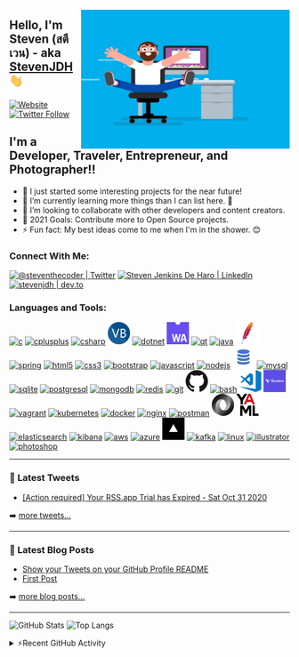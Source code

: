 [<img alt="logo" align="right" height="250" width="375" src="assets/coder.gif" />](# "Logo")

## Hello, I'm Steven (สตีเวน) - aka [StevenJDH][website] <img alt="waving hand" src="assets/Hi.gif" width="25px">

[![Website](https://img.shields.io/website?down_color=green&down_message=Full&label=🍺Buy%20me%20a%20beer&style=for-the-badge&up_color=yellow&up_message=Thirsty&url=https%3A%2F%2Fwww.paypal.me%2Fstevenjdh%2F5)](https://www.paypal.me/stevenjdh/5 "Buy me a beer with PayPal")
[![Twitter Follow](https://img.shields.io/twitter/follow/steventhecoder?color=1DA1F2&logo=twitter&label=Twitter%20%7C%20Follow%20Me&style=for-the-badge)](https://twitter.com/intent/follow?original_referer=https%3A%2F%2Fgithub.com%2FStevenJDH&screen_name=steventhecoder "Follow me on Twitter")


## I'm a Developer, Traveler, Entrepreneur, and Photographer!!

- 🔭 I just started some interesting projects for the near future!
- 🌱 I’m currently learning more things than I can list here. 🤣
- 👯 I’m looking to collaborate with other developers and content creators.
- 🥅 2021 Goals: Contribute more to Open Source projects.
- ⚡ Fun fact: My best ideas come to me when I'm in the shower. 😊

### Connect With Me:

[<img alt="@steventhecoder | Twitter" width="22px" src="https://cdn.jsdelivr.net/npm/simple-icons@v3/icons/twitter.svg" />][twitter]
[<img alt="Steven Jenkins De Haro | LinkedIn" width="22px" src="https://cdn.jsdelivr.net/npm/simple-icons@v3/icons/linkedin.svg" />][linkedin]
[<img alt="stevenjdh | dev.to" width="22px" src="https://cdn.jsdelivr.net/npm/simple-icons@v3/icons/dev-dot-to.svg" />][devto]

### Languages and Tools:

[<img alt="c" width="40px" src="https://devicons.github.io/devicon/devicon.git/icons/c/c-original.svg" />](https://www.cprogramming.com/ "c")
[<img alt="cplusplus" width="40px" src="https://devicons.github.io/devicon/devicon.git/icons/cplusplus/cplusplus-original.svg" />](https://www.w3schools.com/cpp/ "cplusplus")
[<img alt="csharp" width="40px" src="https://devicons.github.io/devicon/devicon.git/icons/csharp/csharp-original.svg" />](https://www.w3schools.com/cs/ "csharp")
[<img alt="visual basic .net" width="40px" src="https://raw.githubusercontent.com/github/explore/80688e429a7d4ef2fca1e82350fe8e3517d3494d/topics/visual-basic/visual-basic.png" />](https://www.tutorialspoint.com/vb.net/index.htm "visual basic .net")
[<img alt="dotnet" width="40px" src="https://devicons.github.io/devicon/devicon.git/icons/dot-net/dot-net-original-wordmark.svg" />](https://dotnet.microsoft.com/ "dotnet")
[<img alt="webassembly" width="40px" src="https://raw.githubusercontent.com/github/explore/80688e429a7d4ef2fca1e82350fe8e3517d3494d/topics/web-assembly/web-assembly.png" />](https://webassembly.org/ "webassembly")
[<img alt="qt" width="40px" src="https://upload.wikimedia.org/wikipedia/commons/0/0b/Qt_logo_2016.svg" />](https://www.qt.io/ "qt")
[<img alt="java" width="40px" src="https://devicons.github.io/devicon/devicon.git/icons/java/java-original-wordmark.svg" />](https://www.java.com "java")
[<img alt="maven" width="40px" src="https://raw.githubusercontent.com/github/explore/80688e429a7d4ef2fca1e82350fe8e3517d3494d/topics/maven/maven.png" />](https://maven.apache.org/ "maven")
[<img alt="spring" width="40px" src="https://www.vectorlogo.zone/logos/springio/springio-icon.svg" />](https://spring.io/ "spring")
[<img alt="html5" width="40px" src="https://devicons.github.io/devicon/devicon.git/icons/html5/html5-original-wordmark.svg" />](https://www.w3.org/html/ "html5")
[<img alt="css3" width="40px" src="https://devicons.github.io/devicon/devicon.git/icons/css3/css3-original-wordmark.svg" />](https://www.w3schools.com/css/ "css3")
[<img alt="bootstrap" width="40px" src="https://devicons.github.io/devicon/devicon.git/icons/bootstrap/bootstrap-plain.svg" />](https://getbootstrap.com "bootstrap")
[<img alt="javascript" width="40px" src="https://devicons.github.io/devicon/devicon.git/icons/javascript/javascript-original.svg" />](https://developer.mozilla.org/en-US/docs/Web/JavaScript "javascript")
[<img alt="nodejs" width="40px" src="https://devicons.github.io/devicon/devicon.git/icons/nodejs/nodejs-original-wordmark.svg" />](https://nodejs.org "nodejs")
[<img alt="sql" width="40px" src="https://raw.githubusercontent.com/github/explore/80688e429a7d4ef2fca1e82350fe8e3517d3494d/topics/sql/sql.png" />](https://www.w3schools.com/sql/ "sql")
[<img alt="mysql" width="40px" src="https://devicons.github.io/devicon/devicon.git/icons/mysql/mysql-original-wordmark.svg" />](https://www.mysql.com/ "mysql")
[<img alt="sqlite" width="40px" src="https://www.vectorlogo.zone/logos/sqlite/sqlite-icon.svg" />](https://www.sqlite.org/ "sqlite")
[<img alt="postgresql" width="40px" src="https://devicons.github.io/devicon/devicon.git/icons/postgresql/postgresql-original-wordmark.svg" />](https://www.postgresql.org "postgresql")
[<img alt="mongodb" width="40px" src="https://devicons.github.io/devicon/devicon.git/icons/mongodb/mongodb-original-wordmark.svg" />](https://www.mongodb.com/ "mongodb")
[<img alt="redis" width="40px" src="https://devicons.github.io/devicon/devicon.git/icons/redis/redis-original-wordmark.svg" />](https://redis.io "redis")
[<img alt="git" width="40px" src="https://www.vectorlogo.zone/logos/git-scm/git-scm-icon.svg" />](https://git-scm.com/ "git")
[<img alt="github" width="40px" src="https://raw.githubusercontent.com/github/explore/78df643247d429f6cc873026c0622819ad797942/topics/github/github.png" />](https://github.com "github")
[<img alt="bash" width="40px" src="https://www.vectorlogo.zone/logos/gnu_bash/gnu_bash-icon.svg" />](https://www.gnu.org/software/bash/ "bash")
[<img alt="visual studio code" width="40px" src="https://raw.githubusercontent.com/github/explore/80688e429a7d4ef2fca1e82350fe8e3517d3494d/topics/visual-studio-code/visual-studio-code.png" />](https://code.visualstudio.com "visual studio code")
[<img alt="terraform" width="40px" src="https://raw.githubusercontent.com/github/explore/80688e429a7d4ef2fca1e82350fe8e3517d3494d/topics/terraform/terraform.png" />](https://www.terraform.io/ "terraform")
[<img alt="vagrant" width="40px" src="https://www.vectorlogo.zone/logos/vagrantup/vagrantup-icon.svg" />](https://www.vagrantup.com/ "vagrant")
[<img alt="kubernetes" width="40px" src="https://www.vectorlogo.zone/logos/kubernetes/kubernetes-icon.svg" />](https://kubernetes.io "kubernetes")
[<img alt="docker" width="40px" src="https://devicons.github.io/devicon/devicon.git/icons/docker/docker-original-wordmark.svg" />](https://www.docker.com/ "docker")
[<img alt="nginx" width="40px" src="https://devicons.github.io/devicon/devicon.git/icons/nginx/nginx-original.svg" />](https://www.nginx.com "nginx")
[<img alt="postman" width="40px" src="https://www.vectorlogo.zone/logos/getpostman/getpostman-icon.svg" />](https://postman.com "postman")
[<img alt="json" width="40px" src="https://raw.githubusercontent.com/github/explore/80688e429a7d4ef2fca1e82350fe8e3517d3494d/topics/json/json.png" />](https://www.w3schools.com/js/js_json_intro.asp "json")
[<img alt="yaml" width="40px" src="https://raw.githubusercontent.com/github/explore/80688e429a7d4ef2fca1e82350fe8e3517d3494d/topics/yaml/yaml.png" />](https://www.tutorialspoint.com/yaml/index.htm "yaml")
[<img alt="elasticsearch" width="40px" src="https://www.vectorlogo.zone/logos/elastic/elastic-icon.svg" />](https://www.elastic.co "elasticsearch")
[<img alt="kibana" width="40px" src="https://www.vectorlogo.zone/logos/elasticco_kibana/elasticco_kibana-icon.svg" />](https://www.elastic.co/kibana "kibana")
[<img alt="aws" width="40px" src="https://devicons.github.io/devicon/devicon.git/icons/amazonwebservices/amazonwebservices-original-wordmark.svg" />](https://aws.amazon.com "aws")
[<img alt="azure" width="40px" src="https://www.vectorlogo.zone/logos/microsoft_azure/microsoft_azure-icon.svg" />](https://azure.microsoft.com "azure")
[<img alt="vercel" width="40px" src="https://raw.githubusercontent.com/github/explore/3c66f1237835e0b877190fbea528d0ebece7bccf/topics/vercel/vercel.png" />](https://vercel.com "vercel")
[<img alt="kafka" width="40px" src="https://www.vectorlogo.zone/logos/apache_kafka/apache_kafka-icon.svg" />](https://kafka.apache.org/ "kafka")
[<img alt="linux" width="40px" src="https://devicons.github.io/devicon/devicon.git/icons/linux/linux-original.svg" />](https://www.linux.org/ "linux")
[<img alt="illustrator" width="40px" src="https://www.vectorlogo.zone/logos/adobe_illustrator/adobe_illustrator-icon.svg" />](https://www.adobe.com/products/illustrator.html "illustrator")
[<img alt="photoshop" width="40px" src="https://devicons.github.io/devicon/devicon.git/icons/photoshop/photoshop-plain.svg" />](https://www.adobe.com/products/photoshop.html "photoshop")

---

### 📱 Latest Tweets

<!-- TWITTER:START -->
- [[Action required] Your RSS.app Trial has Expired - Sat Oct 31 2020](https://rss.app)
<!-- TWITTER:END -->

➡️ [more tweets...](https://twitter.com/steventhecoder)

---

### 📕 Latest Blog Posts

<!-- BLOG-POST-LIST:START -->
- [Show your Tweets on your GitHub Profile README](https://dev.to/stevenjdh/show-your-tweets-on-your-github-profile-readme-141i)
- [First Post](https://dev.to/stevenjdh/first-post-5c0e)
<!-- BLOG-POST-LIST:END -->

➡️ [more blog posts...](https://dev.to/stevenjdh)

---

![GitHub Stats](https://github-readme-stats.stevenjdh.vercel.app/api?username=stevenjdh&show_icons=true&hide_border=true)
![Top Langs](https://github-readme-stats.stevenjdh.vercel.app/api/top-langs/?username=stevenjdh&layout=compact&hide_border=true&langs_count=8)

<details>
  <summary>⚡Recent GitHub Activity</summary>

<!--START_SECTION:activity-->
1. 🗣 Commented on [#136](https://github.com/dgkanatsios/CKAD-exercises/issues/136) in [dgkanatsios/CKAD-exercises](https://github.com/dgkanatsios/CKAD-exercises)
2. 💪 Opened PR [#136](https://github.com/dgkanatsios/CKAD-exercises/pull/136) in [dgkanatsios/CKAD-exercises](https://github.com/dgkanatsios/CKAD-exercises)
<!--END_SECTION:activity-->

</details>

[website]: https://github.com/StevenJDH "GitHub"
[twitter]: https://twitter.com/steventhecoder "Twitter"
[linkedin]:https://www.linkedin.com/in/stevendeharo "LinkedIn"
[devto]: https://dev.to/stevenjdh "dev.to"